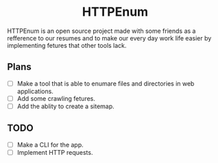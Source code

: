 <h1 style="text-align: center;">HTTPEnum</h1>

HTTPEnum is an open source project made with some friends as a refference to our resumes and to make our every day work life easier by implementing fetures that other tools lack.

## Plans

- [ ] Make a tool that is able to enumare files and directories in web applications.
- [ ] Add some crawling fetures.
- [ ] Add the ablity to create a sitemap.

## TODO

- [ ] Make a CLI for the app.
- [ ] Implement HTTP requests.